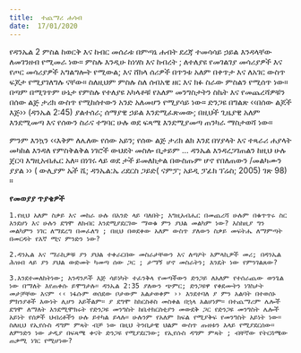```yaml
---
title:  ተጨማሪ ሐሳብ
date:  17/01/2020
---
```


የዳንኤል 2 ምስል ከወርቅ እና ከብር መሰራቱ በምጣኔ  ሐብት ደረጃ ተመሳሳይ ኃይል እንዳላቸው ለመገንዘብ የሚመራ ነው። ምስሉ እንዲሁ ከነሃስ እና ከብረት ; ለተለያዩ የመገልገያ መሳሪያዎች እና የጦር መሳሪያዎች አግልግሎት የሚውል; እና ሸክላ ሰሪዎች በጥንቱ አለም በቀጥታ እና ለአገር ውስጥ ፍጆታ የሚያገለግሉ ናቸው። ስለዚህም ምስሉ ስለ ሰብአዊ ዘር እና ክፉ ስራው ምስልን የሚሰጥ ነው። በጣም በሚገጥም ሁኔታ የምስሉ የተለያዩ አካላቶቹ የአለም መንግስታትን ስኬት እና የመጨረሻዎቹን በሰው ልጅ ታሪክ ውስጥ የሚከሰተውን አንድ አለመሆን የሚያሳይ ነው። ድንጋዩ በግልጽ ‹‹በሰው ልጆች እጅ›› (ዳንኤል 2:45) ያልተሰራ; ሰማያዊ ኃይል እንደሚፈጽመው; በዚህች ጊዜያዊ አለም እንደሚመጣ እና የሰውን ስራና ተግባር ሁሉ ወደ ፍጻሜ እንደሚያመጣ ጠንካራ ማስታወሻ ነው።

ምንም እንኳን ‹‹እቅም ለሌለው የሰው አይን; የሰው ልጅ ታሪክ ልክ እንደ በሃያላት እና ተጻራሪ ሐያላት መካከል እንዳለ የምስቅልቅል ነገሮች ውህደት መስሎ ቢታይም … ዳንኤል እንዳረጋገጠልን ከዚህ ሁሉ ጀርባ እግዚአብሔር አለ። በነገሩ ላይ ወደ ታች ይመለከታል በውስጡም ሆኖ የበለጠውን /መልካሙን ያያል ›› ( ውሊያም ኤች ሼ; ዳንኤል:ኤ ሪደርስ ጋይድ( ናምፓ; አይዲ ፓፊክ ፕሬስ; 2005) ገጽ 98) ።

**የመወያያ ጥያቄዎች**

`1.የዚህ አለም ስቃይ እና መከራ ሁሉ በአንድ ላይ ባለበት; እግዚአብሔር በመጨረሻ ሁሉም በቁጥጥሩ ስር እንደሆነ እና ሁሉን ደግሞ ለክብር እንደሚያደርገው ማወቁ ምን ያህል መልካም ነው? እስከዚያ ግን መልካምን ነገር ለማደረግ በመፈለግ ; በዚህ በወደቀው አለም ውስጥ ያለውን ስቃይ መፍትሔ ለማምጣት በመርዳት የእኛ ሚና ምንድን ነው?`

`2.ዳንኤል እና ማራኪዎቹ ያን ያህል ተቀራርበው መስራታቸውን እና ለጣዖት አምላኪዎች መሪ; በዳንኤል ሕዝብ ላይ ያን ያህል ውድመት ካመጣ ሰው ጋር ; ታማኝ ሆኖ መስራትን; እንዴት ነው የምንገልጸው?`

`3.እንደተመለከትነው; አንዳንዶች እጅ ሳይነካት ተፈንቅላ የመጣችውን ድንጋይ ለአለም የተሰራጨው ወንጌል ነው በማለት እየጠቀሱ ይሞግታሉ። ዳንኤል 2:35 ያለውን ጭምር; ድንጋዩዋ የቀደሙትን ነገስታት መታቻቸው እናም ‹‹ ነፋሱም ወሰደው ቦታውም አልታወቀም ›› እንደተባለ ያ ምን አልባት በተወሰኑ ምክንያቶች እውነት ሊሆን አይችልም። ያ ደግሞ ከክርስቶስ መስቀል በኋላ አልሆነም። በተጨማሪም ሌሎች ደግሞ ለማለት እንደሚሞክሩት የድንጋዩ መንግስት ከቤተክርስቲያን መውደቅ ጋር የድንጋዩ መንግስት ሌሎች አይነት የሰዎች ህብረቶችን ሁሉ ይተካል ይላሉ። ሁሉንም የአለም ክፍል የሚያቅፍ የመንግስት አይነት ነው። ስለዚህ የኢየሱስ ዳግም ምጻት ብቻ ነው በዚህ ትንቢታዊ ህልም ውስጥ ጡዘቱን እላይ የሚያደርሰው። ለምንድን ነው ታዲያ በፍጻሜ ቀናት ድንጋዩ የሚያደርገው; የኢየሱስ ዳግም ምጻት ; ብቸኛው የትርጓሜው ጠቃሚ ነገር የሚሆነው?      `